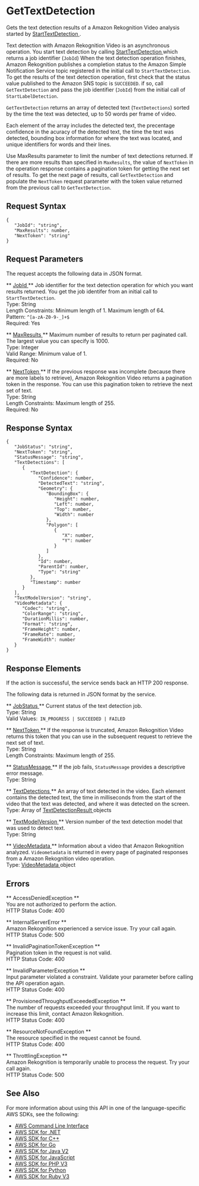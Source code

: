 # GetTextDetection<a name="API_GetTextDetection"></a>

Gets the text detection results of a Amazon Rekognition Video analysis started by [ StartTextDetection ](API_StartTextDetection.md)\.

Text detection with Amazon Rekognition Video is an asynchronous operation\. You start text detection by calling [ StartTextDetection ](API_StartTextDetection.md) which returns a job identifier \(`JobId`\) When the text detection operation finishes, Amazon Rekognition publishes a completion status to the Amazon Simple Notification Service topic registered in the initial call to `StartTextDetection`\. To get the results of the text detection operation, first check that the status value published to the Amazon SNS topic is `SUCCEEDED`\. if so, call `GetTextDetection` and pass the job identifier \(`JobId`\) from the initial call of `StartLabelDetection`\.

 `GetTextDetection` returns an array of detected text \(`TextDetections`\) sorted by the time the text was detected, up to 50 words per frame of video\.

Each element of the array includes the detected text, the precentage confidence in the acuracy of the detected text, the time the text was detected, bounding box information for where the text was located, and unique identifiers for words and their lines\.

Use MaxResults parameter to limit the number of text detections returned\. If there are more results than specified in `MaxResults`, the value of `NextToken` in the operation response contains a pagination token for getting the next set of results\. To get the next page of results, call `GetTextDetection` and populate the `NextToken` request parameter with the token value returned from the previous call to `GetTextDetection`\.

## Request Syntax<a name="API_GetTextDetection_RequestSyntax"></a>

```
{
   "JobId": "string",
   "MaxResults": number,
   "NextToken": "string"
}
```

## Request Parameters<a name="API_GetTextDetection_RequestParameters"></a>

The request accepts the following data in JSON format\.

 ** [ JobId ](#API_GetTextDetection_RequestSyntax) **   <a name="rekognition-GetTextDetection-request-JobId"></a>
Job identifier for the text detection operation for which you want results returned\. You get the job identifer from an initial call to `StartTextDetection`\.  
Type: String  
Length Constraints: Minimum length of 1\. Maximum length of 64\.  
Pattern: `^[a-zA-Z0-9-_]+$`   
Required: Yes

 ** [ MaxResults ](#API_GetTextDetection_RequestSyntax) **   <a name="rekognition-GetTextDetection-request-MaxResults"></a>
Maximum number of results to return per paginated call\. The largest value you can specify is 1000\.  
Type: Integer  
Valid Range: Minimum value of 1\.  
Required: No

 ** [ NextToken ](#API_GetTextDetection_RequestSyntax) **   <a name="rekognition-GetTextDetection-request-NextToken"></a>
If the previous response was incomplete \(because there are more labels to retrieve\), Amazon Rekognition Video returns a pagination token in the response\. You can use this pagination token to retrieve the next set of text\.  
Type: String  
Length Constraints: Maximum length of 255\.  
Required: No

## Response Syntax<a name="API_GetTextDetection_ResponseSyntax"></a>

```
{
   "JobStatus": "string",
   "NextToken": "string",
   "StatusMessage": "string",
   "TextDetections": [ 
      { 
         "TextDetection": { 
            "Confidence": number,
            "DetectedText": "string",
            "Geometry": { 
               "BoundingBox": { 
                  "Height": number,
                  "Left": number,
                  "Top": number,
                  "Width": number
               },
               "Polygon": [ 
                  { 
                     "X": number,
                     "Y": number
                  }
               ]
            },
            "Id": number,
            "ParentId": number,
            "Type": "string"
         },
         "Timestamp": number
      }
   ],
   "TextModelVersion": "string",
   "VideoMetadata": { 
      "Codec": "string",
      "ColorRange": "string",
      "DurationMillis": number,
      "Format": "string",
      "FrameHeight": number,
      "FrameRate": number,
      "FrameWidth": number
   }
}
```

## Response Elements<a name="API_GetTextDetection_ResponseElements"></a>

If the action is successful, the service sends back an HTTP 200 response\.

The following data is returned in JSON format by the service\.

 ** [ JobStatus ](#API_GetTextDetection_ResponseSyntax) **   <a name="rekognition-GetTextDetection-response-JobStatus"></a>
Current status of the text detection job\.  
Type: String  
Valid Values:` IN_PROGRESS | SUCCEEDED | FAILED` 

 ** [ NextToken ](#API_GetTextDetection_ResponseSyntax) **   <a name="rekognition-GetTextDetection-response-NextToken"></a>
If the response is truncated, Amazon Rekognition Video returns this token that you can use in the subsequent request to retrieve the next set of text\.  
Type: String  
Length Constraints: Maximum length of 255\.

 ** [ StatusMessage ](#API_GetTextDetection_ResponseSyntax) **   <a name="rekognition-GetTextDetection-response-StatusMessage"></a>
If the job fails, `StatusMessage` provides a descriptive error message\.  
Type: String

 ** [ TextDetections ](#API_GetTextDetection_ResponseSyntax) **   <a name="rekognition-GetTextDetection-response-TextDetections"></a>
An array of text detected in the video\. Each element contains the detected text, the time in milliseconds from the start of the video that the text was detected, and where it was detected on the screen\.  
Type: Array of [ TextDetectionResult ](API_TextDetectionResult.md) objects

 ** [ TextModelVersion ](#API_GetTextDetection_ResponseSyntax) **   <a name="rekognition-GetTextDetection-response-TextModelVersion"></a>
Version number of the text detection model that was used to detect text\.  
Type: String

 ** [ VideoMetadata ](#API_GetTextDetection_ResponseSyntax) **   <a name="rekognition-GetTextDetection-response-VideoMetadata"></a>
Information about a video that Amazon Rekognition analyzed\. `Videometadata` is returned in every page of paginated responses from a Amazon Rekognition video operation\.  
Type: [ VideoMetadata ](API_VideoMetadata.md) object

## Errors<a name="API_GetTextDetection_Errors"></a>

 ** AccessDeniedException **   
You are not authorized to perform the action\.  
HTTP Status Code: 400

 ** InternalServerError **   
Amazon Rekognition experienced a service issue\. Try your call again\.  
HTTP Status Code: 500

 ** InvalidPaginationTokenException **   
Pagination token in the request is not valid\.  
HTTP Status Code: 400

 ** InvalidParameterException **   
Input parameter violated a constraint\. Validate your parameter before calling the API operation again\.  
HTTP Status Code: 400

 ** ProvisionedThroughputExceededException **   
The number of requests exceeded your throughput limit\. If you want to increase this limit, contact Amazon Rekognition\.  
HTTP Status Code: 400

 ** ResourceNotFoundException **   
The resource specified in the request cannot be found\.  
HTTP Status Code: 400

 ** ThrottlingException **   
Amazon Rekognition is temporarily unable to process the request\. Try your call again\.  
HTTP Status Code: 500

## See Also<a name="API_GetTextDetection_SeeAlso"></a>

For more information about using this API in one of the language\-specific AWS SDKs, see the following:
+  [ AWS Command Line Interface](https://docs.aws.amazon.com/goto/aws-cli/rekognition-2016-06-27/GetTextDetection) 
+  [ AWS SDK for \.NET](https://docs.aws.amazon.com/goto/DotNetSDKV3/rekognition-2016-06-27/GetTextDetection) 
+  [ AWS SDK for C\+\+](https://docs.aws.amazon.com/goto/SdkForCpp/rekognition-2016-06-27/GetTextDetection) 
+  [ AWS SDK for Go](https://docs.aws.amazon.com/goto/SdkForGoV1/rekognition-2016-06-27/GetTextDetection) 
+  [ AWS SDK for Java V2](https://docs.aws.amazon.com/goto/SdkForJavaV2/rekognition-2016-06-27/GetTextDetection) 
+  [ AWS SDK for JavaScript](https://docs.aws.amazon.com/goto/AWSJavaScriptSDK/rekognition-2016-06-27/GetTextDetection) 
+  [ AWS SDK for PHP V3](https://docs.aws.amazon.com/goto/SdkForPHPV3/rekognition-2016-06-27/GetTextDetection) 
+  [ AWS SDK for Python](https://docs.aws.amazon.com/goto/boto3/rekognition-2016-06-27/GetTextDetection) 
+  [ AWS SDK for Ruby V3](https://docs.aws.amazon.com/goto/SdkForRubyV3/rekognition-2016-06-27/GetTextDetection) 
